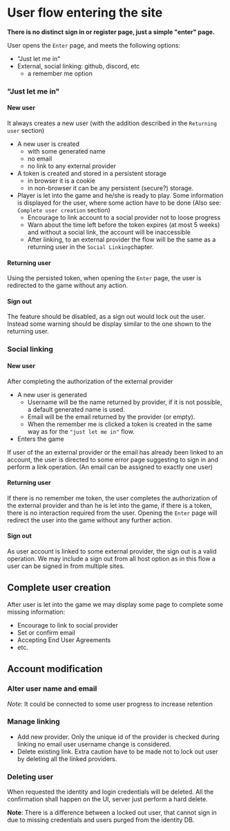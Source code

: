 # User flow entering the site

**There is no distinct sign in or register page, just a simple "enter" page.**

User opens the `Enter` page, and meets the following  options:
  - "Just let me in"
  - External, social linking: github, discord, etc
    - a remember me option

### "Just let me in"

#### New user

It always creates a new user (with the addition described in the `Returning user` section)
 - A new user is created 
   - with some generated name 
   - no email
   - no link to any external provider
 - A token is created and stored in a persistent storage 
   - in browser it is a cookie
   - in non-browser it can be any persistent (secure?) storage.
 - Player is let into the game and he/she is ready to play. Some information is displayed for the user, where some action have to be done (Also see: `Complete user creation` section)
   - Encourage to link account to a social provider not to loose progress
   - Warn about the time left before the token expires (at most 5 weeks) and without a social link, the account will be inaccessible
   - After linking, to an external provider the flow will be the same as a returning user in the `Social Linking`chapter.

#### Returning user

Using the persisted token, when opening the `Enter` page, the user is redirected to the game without any action.
 
#### Sign out

The feature should be disabled, as a sign out would lock out the user. Instead some warning should be display similar to the one shown to the returning user.

### Social linking

#### New user

After completing the authorization of the external provider
  - A new user is generated
    - Username will be the name returned by provider, if it is not possible, a default generated name is used.
    - Email will be the email returned by the provider (or empty).
    - When the remember me is clicked a token is created in the same way as for the `"just let me in"` flow.
  - Enters the game

If user of the an external provider or the email has already been linked to an account, the user is directed to some error page suggesting to sign in and perform a link operation. (An email can be assigned to exactly one user)

#### Returning user

If there is no remember me token, the user completes the authorization of the external provider and than he is let into the game, if there is a token, there is no interaction required from the user. Opening the `Enter` page will redirect the user into the game without any further action.

#### Sign out

As user account is linked to some external provider, the sign out is a valid operation. We may include a sign out from all host option
as in this flow a user can be signed in from multiple sites.

## Complete user creation

After user is let into the game we may display some page to complete some missing information:
 - Encourage to link to social provider
 - Set or confirm email
 - Accepting End User Agreements
 - etc.

## Account modification

### Alter user name and email

  *Note*: It could be connected to some user progress to increase retention

### Manage linking
 
 - Add new provider. Only the unique id of the provider is checked during linking no email user username change is considered.
 - Delete existing link. Extra caution have to be made not to lock out user by deleting all the linked providers.

### Deleting user

When requested the identity and login credentials will be deleted. All the confirmation shall happen on the UI, server just perform a hard delete.

**Note**: There is a difference between a locked out user, that cannot sign in due to missing credentials and users purged from the identity DB.
